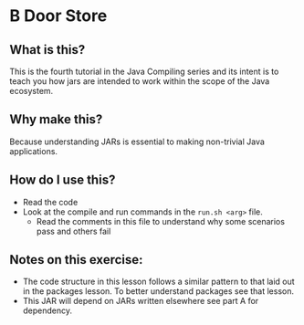 # B Door Store

## What is this?

This is the fourth tutorial in the Java Compiling series and its intent is to teach you how jars are intended to work within the scope of the Java ecosystem.

## Why make this?

Because understanding JARs is essential to making non-trivial Java applications.

## How do I use this?

- Read the code
- Look at the compile and run commands in the `run.sh <arg>` file.
    - Read the comments in this file to understand why some scenarios pass and others fail

## Notes on this exercise:

- The code structure in this lesson follows a similar pattern to that laid out in the packages lesson. To better understand packages see that lesson.
- This JAR will depend on JARs written elsewhere see part A for dependency.
 